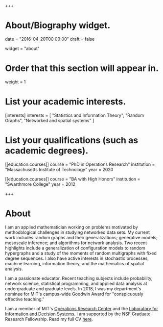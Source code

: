 +++
# About/Biography widget.

date = "2016-04-20T00:00:00"
draft = false

widget = "about"

# Order that this section will appear in.
weight = 1

# List your academic interests.
[interests]
  interests = [
    "Statistics and Information Theory",
    "Random Graphs",
    "Networked and spatial systems"
  ]

# List your qualifications (such as academic degrees).
[[education.courses]]
  course = "PhD in Operations Research"
  institution = "Massachusetts Institute of Technology"
  year = 2020

[[education.courses]]
  course = "BA with High Honors"
  institution = "Swarthmore College"
  year = 2012 

+++

# About

I am an applied mathematician working on problems motivated by methodological challenges in studying networked data sets. My current work includes random graphs and their generalizations; generative models; mesoscale inference; and algorithms for network analysis. Two recent highlights include a generalization of configuration models to random hypergraphs and a study of the moments of random multigraphs with fixed degree sequences. I also have active interests in stochastic processes, machine learning, information theory, and the mathematics of spatial analysis. 

I am a passionate educator. Recent teaching subjects include probability, network science, statistical programming, and applied data analysis at undergraduate and graduate levels. In 2018, I was my department's nominee for MIT's campus-wide Goodwin Award for "conspicuously effective teaching." 

I am a member of MIT's [Operations Research Center](https://www.mit.edu/~orc/) and the [Laboratory for Information and Decision Systems](https://lids.mit.edu/).  I am supported by the NSF Graduate Research Fellowship. Read my full CV [here](https://philchodrow.gitlab.io/cv/cv.pdf).
